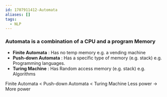 ```yaml
---
id: 1707911412-Automata
aliases: []
tags:
  - NLP
---
```


### **Automata** is a combination of a CPU and a program Memory

- **Finite Automata** : Has no temp memory
  e.g. a vending machine
- **Push-down Automata** : Has a specific type of memory (e.g. stack)
  e.g. Programming languages.
- **Turing Machine** : Has Random access memory (e.g. stack)
  e.g. Algorithms

Finite Automata < Push-down Automata < Turing Machine
Less power → More power
